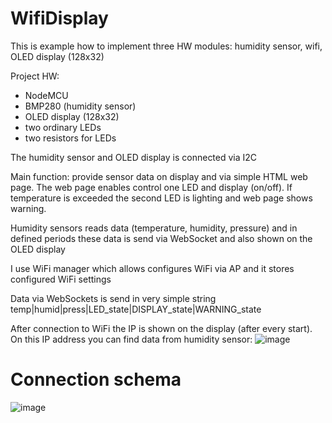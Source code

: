 # WifiDisplay

This is example how to implement three HW modules: humidity sensor, wifi, OLED display (128x32)

Project HW: 
* NodeMCU
* BMP280 (humidity sensor)
* OLED display (128x32)
* two ordinary LEDs
* two resistors for LEDs

The humidity sensor and OLED display is connected via I2C

Main function: provide sensor data on display and via simple HTML web page. The web page enables control one LED and display (on/off). If temperature is exceeded the second LED is lighting and web page shows warning.

Humidity sensors reads data (temperature, humidity, pressure) and in defined periods these data is send via WebSocket and also shown on the OLED display

I use WiFi manager which allows configures WiFi via AP and it stores configured WiFi settings

Data via WebSockets is send in very simple string temp|humid|press|LED_state|DISPLAY_state|WARNING_state

After connection to WiFi the IP is shown on the display (after every start). On this IP address you can find data from humidity sensor:
![image](https://user-images.githubusercontent.com/20030614/147695746-04b21c17-32c4-402f-b459-17f6cb82157a.png)

# Connection schema

![image](https://user-images.githubusercontent.com/20030614/147695341-e821a6e5-b317-4f6c-8a14-0101559744de.png)

